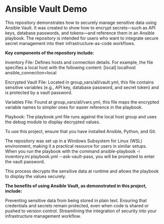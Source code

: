 # **Ansible Vault Demo**


This repository demonstrates how to securely manage sensitive data using Ansible Vault. 
It was created to show how to encrypt secrets—such as API keys, database passwords, 
and tokens—and reference them in an Ansible playbook. The repository is intended for 
users who want to integrate secure secret management into their infrastructure-as-code workflows.

**Key components of the repository include:**

Inventory File: Defines hosts and connection details. 
For example, the file specifies a local host with the following content:
[local]
localhost ansible_connection=local

Encrypted Vault File: Located in group_vars/all/vault.yml, this file contains sensitive variables (e.g., API key, database password, and secret token) and is protected by a vault password.

Variables File: Found at group_vars/all/vars.yml, this file maps the encrypted variable names to simpler ones for easier reference in the playbook.

Playbook: The playbook.yml file runs against the local host group and uses the debug module to display decrypted values.

To use this project, ensure that you have installed Ansible, Python, and Git. 

The repository was set up in a Windows Subsystem for Linux (WSL) environment, 
making it a practical resource for users in similar setups. 
When you run the playbook with the command ansible-playbook -i inventory.ini playbook.yml --ask-vault-pass, 
you will be prompted to enter the vault password. 

This process decrypts the sensitive data at runtime and allows the playbook to display the values securely.

**The benefits of using Ansible Vault, as demonstrated in this project, include:**

Preventing sensitive data from being stored in plain text.
Ensuring that credentials and secrets remain protected, even when code is shared or pushed to version control.
Streamlining the integration of security into your infrastructure management workflow.
